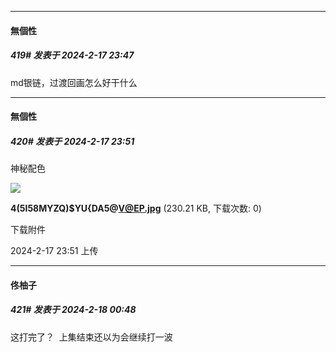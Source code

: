 
*****

####  無個性  
##### 419#       发表于 2024-2-17 23:47

md银链，过渡回画怎么好干什么

*****

####  無個性  
##### 420#       发表于 2024-2-17 23:51

神秘配色

<img src="https://img.saraba1st.com/forum/202402/17/235107xf4kck7kg4fkxct7.jpg" referrerpolicy="no-referrer">

<strong>4(5I58MYZQ)$YU{DA5@V@EP.jpg</strong> (230.21 KB, 下载次数: 0)

下载附件

2024-2-17 23:51 上传


*****

####  佟柚子  
##### 421#       发表于 2024-2-18 00:48

这打完了？  上集结束还以为会继续打一波


